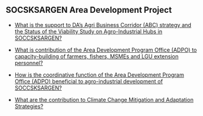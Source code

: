 ## SOCSKSARGEN Area Development Project


 - [What is the support to DA’s Agri Business Corridor (ABC) strategy and the Status of the Viability Study on Agro-Industrial Hubs in SOCCSKSARGEN?](/socsksargen-area-development-project/what-is-the-support-to-da's-agri-business-corridor-(abc)-strategy-and-the-status-of-the-viability-st)
    
 - [What is contribution of the Area Development Program Office (ADPO) to capacity-building of farmers, fishers, MSMEs and LGU extension personnel?](/socsksargen-area-development-project/what-is-contribution-of-the-area-development-program-office-(adpo)-to-capacity-building-of-farmers-f)
    
 - [How is the coordinative function of the Area Development Program Office (ADPO) beneficial to agro-industrial development of SOCCSKSARGEN?](/socsksargen-area-development-project/how-is-the-coordinative-function-of-the-area-development-program-office-(adpo)-beneficial-to-agro-in)
    
 - [What are the contribution to Climate Change Mitigation and Adaptation Strategies?](/socsksargen-area-development-project/what-are-the-contribution-to-climate-change-mitigation-and-adaptation-strategies)
    
